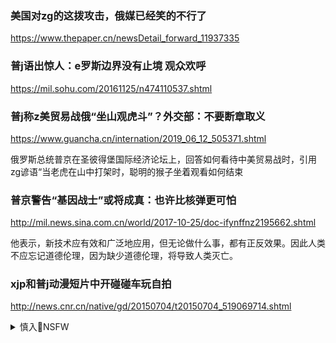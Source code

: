 ### 美国对zg的这拨攻击，俄媒已经笑的不行了
https://www.thepaper.cn/newsDetail_forward_11937335

### 普j语出惊人：e罗斯边界没有止境 观众欢呼
https://mil.sohu.com/20161125/n474110537.shtml

### 普j称z美贸易战俄“坐山观虎斗”？外交部：不要断章取义
https://www.guancha.cn/internation/2019_06_12_505371.shtml

俄罗斯总统普京在圣彼得堡国际经济论坛上，回答如何看待中美贸易战时，引用zg谚语“当老虎在山中打架时，聪明的猴子坐着观看如何结束

### 普京警告“基因战士”或将成真：也许比核弹更可怕
http://mil.news.sina.com.cn/world/2017-10-25/doc-ifynffnz2195662.shtml

他表示，新技术应有效和广泛地应用，但无论做什么事，都有正反效果。因此人类不应忘记道德伦理，因为缺少道德伦理，将导致人类灭亡。

### xjp和普j动漫短片中开碰碰车玩自拍
http://news.cnr.cn/native/gd/20150704/t20150704_519069714.shtml

<details><summary>慎入🔞NSFW</summary>

Not Safe For Work
![](https://upload.wikimedia.org/wikipedia/commons/thumb/d/d3/Biohazard_Symbol_Specification.png/210px-Biohazard_Symbol_Specification.png)

<details><summary><b>风险自理Use At Your Own Risk🈲</summary>

### 普j笑称“孤独战士xjp罕见流露真情
https://www.dwnews.com/zg/59819587/普j笑称孤独战士xjp罕见流露真情

zggjzxxjp日前与e罗斯总统普j会晤时，因为zg代表团姗姗来迟，短暂出现xjp一人独对普j团队的罕见场面，普j笑称xjp是“孤独战士

</details>
</details>
